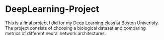 # DeepLearning-Project

This is a final project I did for my Deep Learning class at Boston Univeristy. The project consists of choosing a biological dataset and comparing metrics of different neural network architectures. 
